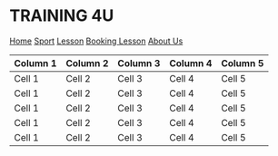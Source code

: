 <!DOCTYPE html PUBLIC "-//W3C//DTD XHTML 1.0 Transitional//EN" "http://www.w3.org/TR/xhtml1/DTD/xhtml1-transitional.dtd">
<html xmlns="http://www.w3.org/1999/xhtml"
      xmlns:h="http://xmlns.jcp.org/jsf/html"
      xmlns:f="http://xmlns.jcp.org/jsf/core">
    <head>
        <link rel="stylesheet" href="newcss.css" type="text/css"/>
    <head>
    <body>
            <div class="header">
            <h1>TRAINING 4U</h1>
        </div>
       <!-- Navigation -->
<div class="navbar">
  <a href="index.html">Home</a>
  <a href="sport.xhtml">Sport</a>
  <a href="lesson.xhtml">Lesson</a>
  <a href="booking.xhtml">Booking Lesson</a>
  <a href="#" class="right">About Us</a>
</div>  
        <div class="container">
	<table>
		<thead>
			<tr>
				<th>Column 1</th>
				<th>Column 2</th>
				<th>Column 3</th>
				<th>Column 4</th>
				<th>Column 5</th>
			</tr>
		</thead>
		<tbody>
			<tr>
				<td>Cell 1</td>
				<td>Cell 2</td>
				<td>Cell 3</td>
				<td>Cell 4</td>
				<td>Cell 5</td>
			</tr>
			<tr>
				<td>Cell 1</td>
				<td>Cell 2</td>
				<td>Cell 3</td>
				<td>Cell 4</td>
				<td>Cell 5</td>
			</tr>
			<tr>
				<td>Cell 1</td>
				<td>Cell 2</td>
				<td>Cell 3</td>
				<td>Cell 4</td>
				<td>Cell 5</td>
			</tr>
			<tr>
				<td>Cell 1</td>
				<td>Cell 2</td>
				<td>Cell 3</td>
				<td>Cell 4</td>
				<td>Cell 5</td>
			</tr>
			<tr>
				<td>Cell 1</td>
				<td>Cell 2</td>
				<td>Cell 3</td>
				<td>Cell 4</td>
				<td>Cell 5</td>
			</tr>
		</tbody>
	</table>
</div>

</body>
</html>

        

